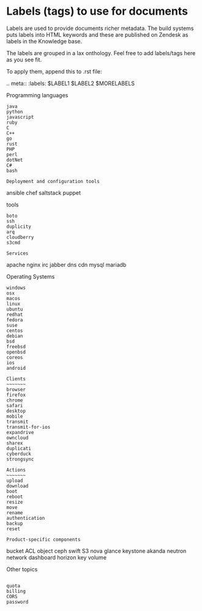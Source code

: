 Labels (tags) to use for documents
==================================

Labels are used to provide documents richer metadata. The build systems puts
labels into HTML keywords and these are published on Zendesk as labels in the
Knowledge base.

The labels are grouped in a lax onthology. Feel free to add labels/tags here as you see fit.

To apply them, append this to .rst file:

  .. meta::
    :labels: $LABEL1 $LABEL2 $MORELABELS


Programming languages
~~~~~~~~~~~~~~~~~~~~~
java
python
javascript
ruby
C
C++
go
rust
PHP
perl
dotNet
C#
bash

Deployment and configuration tools
~~~~~~~~~~~~~~~~~~~~~~~~~~~~~~~~~~
ansible
chef
saltstack
puppet

tools
~~~~~
boto
ssh
duplicity
arq
cloudberry
s3cmd

Services
~~~~~~~~
apache
nginx
irc
jabber
dns
cdn
mysql
mariadb

Operating Systems
~~~~~~~~~~~~~~~~~
windows
osx
macos
linux
ubuntu
redhat
fedora
suse
centos
debian
bsd
freebsd
openbsd
coreos
ios
android

Clients
~~~~~~~
browser
firefox
chrome
safari
desktop
mobile
transmit
transmit-for-ios
expandrive
owncloud
sharex
duplicati
cyberduck
strongsync

Actions
~~~~~~~
upload
download
boot
reboot
resize
move
rename
authentication
backup
reset

Product-specific components
~~~~~~~~~~~~~~~~~~~~~~~~~~~
bucket
ACL
object
ceph
swift
S3
nova
glance
keystone
akanda
neutron
network
dashboard
horizon
key
volume

Other topics
~~~~~~~~~~~~

quota
billing
CORS
password

